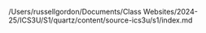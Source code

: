 /Users/russellgordon/Documents/Class Websites/2024-25/ICS3U/S1/quartz/content/source-ics3u/s1/index.md